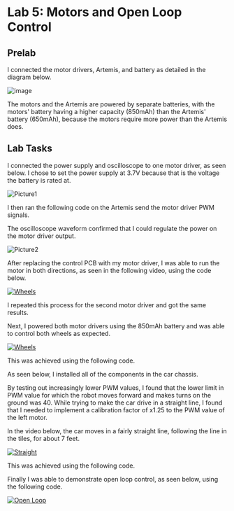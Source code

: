 # Lab 5: Motors and Open Loop Control

## Prelab

I connected the motor drivers, Artemis, and battery as detailed in the diagram below.

![image](https://user-images.githubusercontent.com/123786420/225211341-1390349b-e296-4f0a-a171-21553b9be0fb.jpeg)

The motors and the Artemis are powered by separate batteries, with the motors' battery having a higher capacity (850mAh) than the Artemis' battery (650mAh), because the motors require more power than the Artemis does.

## Lab Tasks

I connected the power supply and oscilloscope to one motor driver, as seen below. I chose to set the power supply at 3.7V because that is the voltage the battery is rated at.

![Picture1](https://user-images.githubusercontent.com/123786420/225213523-91ba58c8-c71a-489d-9725-d6d19a9a9b59.jpg)

I then ran the following code on the Artemis send the motor driver PWM signals.

<script src="https://gist.github.com/sarika2446/a72bdd571865aa66e8aca7913dc52ca7.js"></script>

The oscilloscope waveform confirmed that I could regulate the power on the motor driver output.

![Picture2](https://user-images.githubusercontent.com/123786420/225213640-a725cc5a-cff2-4815-9396-5a0e9533cd28.jpg)

After replacing the control PCB with my motor driver, I was able to run the motor in both directions, as seen in the following video, using the code below.

<script src="https://gist.github.com/sarika2446/3059fe69c1c9e9a47f7973b2f211a27a.js"></script>

[![Wheels](https://img.youtube.com/vi/P4ZfheMGi4o/0.jpg)](https://www.youtube.com/watch?v=P4ZfheMGi4o "Wheels")

I repeated this process for the second motor driver and got the same results.

Next, I powered both motor drivers using the 850mAh battery and was able to control both wheels as expected.

[![Wheels](https://img.youtube.com/vi/UsECsax5K7U/0.jpg)](https://www.youtube.com/watch?v=UsECsax5K7U "Wheels")

This was achieved using the following code.

<script src="https://gist.github.com/sarika2446/6e64bd3ed085b860a3fe03fb5b53f0b9.js"></script>

As seen below, I installed all of the components in the car chassis.



By testing out increasingly lower PWM values, I found that the lower limit in PWM value for which the robot moves forward and makes turns on the ground was 40. While trying to make the car drive in a straight line, I found that I needed to implement a calibration factor of x1.25 to the PWM value of the left motor. 

In the video below, the car moves in a fairly straight line, following the line in the tiles, for about 7 feet.

[![Straight](https://img.youtube.com/vi/vh_hB88Teu0/0.jpg)](https://www.youtube.com/watch?v=vh_hB88Teu0 "Straight")

This was achieved using the following code.

<script src="https://gist.github.com/sarika2446/730a59f91d294e6aa5233dab61e59d3a.js"></script>

Finally I was able to demonstrate open loop control, as seen below, using the following code.

<script src="https://gist.github.com/sarika2446/4495c6edca9f789f570377556c4ef80c.js"></script>

[![Open Loop](https://img.youtube.com/vi/pZCUjEwJZMk/0.jpg)](https://www.youtube.com/watch?v=pZCUjEwJZMk "Open Loop")

